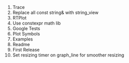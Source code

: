 1. Trace
2. Replace all const string& with string_view
3. RTPlot
4. Use constexpr math lib
5. Google Tests
6. Plot Symbols
7. Examples
8. Readme
9. First Release
9. Set resizing timer on graph_line for smoother resizing
